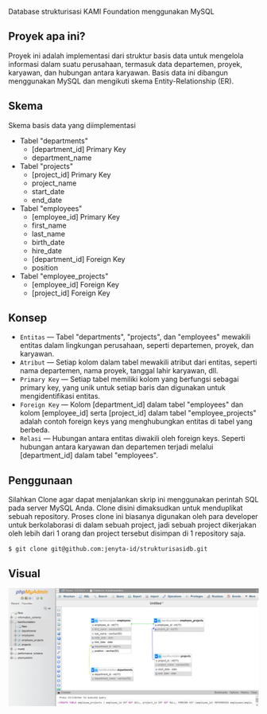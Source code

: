 Database strukturisasi KAMI Foundation menggunakan MySQL

## Proyek apa ini?
Proyek ini adalah implementasi dari struktur basis data untuk mengelola informasi dalam suatu perusahaan, termasuk data departemen, proyek, karyawan, dan hubungan antara karyawan. Basis data ini dibangun menggunakan MySQL dan mengikuti skema Entity-Relationship (ER).

## Skema
Skema basis data yang diimplementasi
- Tabel "departments"
    - [department_id] Primary Key
    - department_name
- Tabel "projects"
    - [project_id] Primary Key
    - project_name
    - start_date
    - end_date
- Tabel "employees"
    - [employee_id] Primary Key
    - first_name
    - last_name
    - birth_date
    - hire_date
    - [department_id] Foreign Key
    - position
- Tabel "employee_projects"
    - [employee_id] Foreign Key
    - [project_id] Foreign Key

## Konsep
- `Entitas` &mdash; Tabel "departments", "projects", dan "employees" mewakili entitas dalam lingkungan perusahaan, seperti departemen, proyek, dan karyawan.
- `Atribut` &mdash; Setiap kolom dalam tabel mewakili atribut dari entitas, seperti nama departemen, nama proyek, tanggal lahir karyawan, dll.
- `Primary Key` &mdash; Setiap tabel memiliki kolom yang berfungsi sebagai primary key, yang unik untuk setiap baris dan digunakan untuk mengidentifikasi entitas.
- `Foreign Key` &mdash; Kolom [department_id] dalam tabel "employees" dan kolom [employee_id] serta [project_id] dalam tabel "employee_projects" adalah contoh foreign keys yang menghubungkan entitas di tabel yang berbeda.
- `Relasi` &mdash; Hubungan antara entitas diwakili oleh foreign keys. Seperti hubungan antara karyawan dan departemen terjadi melalui [department_id] dalam tabel "employees".

## Penggunaan
Silahkan Clone agar dapat menjalankan skrip ini menggunakan perintah SQL pada server MySQL Anda. Clone disini dimaksudkan untuk menduplikat sebuah repository. Proses clone ini biasanya digunakan oleh para developer untuk berkolaborasi di dalam sebuah project, jadi sebuah project dikerjakan oleh lebih dari 1 orang dan project tersebut disimpan di 1 repository saja.
```
$ git clone git@github.com:jenyta-id/strukturisasidb.git
```

## Visual
<img src="https://github.com/jenyta-id/strukturisasidb/blob/main/strukturisasiKAMI.png"/>

